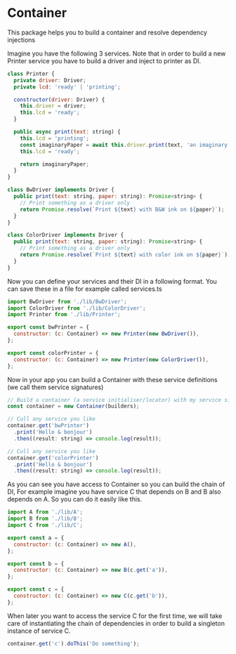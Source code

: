 # Container

This package helps you to build a container and resolve dependency injections

Imagine you have the following 3 services. Note that in order to build a new Printer service you have to build a driver and inject to printer as DI.

```js
class Printer {
  private driver: Driver;
  private lcd: 'ready' | 'printing';

  constructor(driver: Driver) {
    this.driver = driver;
    this.lcd = 'ready';
  }

  public async print(text: string) {
    this.lcd = 'printing';
    const imaginaryPaper = await this.driver.print(text, 'an imaginary paper');
    this.lcd = 'ready';

    return imaginaryPaper;
  }
}
```

```js
class BwDriver implements Driver {
  public print(text: string, paper: string): Promise<string> {
    // Print something as a driver only
    return Promise.resolve(`Print ${text} with B&W ink on ${paper}`);
  }
}
```

```js
class ColorDriver implements Driver {
  public print(text: string, paper: string): Promise<string> {
    // Print something as a driver only
    return Promise.resolve(`Print ${text} with color ink on ${paper}`);
  }
}
```

Now you can define your services and their DI in a following format. You can save these in a file for example called services.ts

```js
import BwDriver from './lib/BwDriver';
import ColorDriver from './lib/ColorDriver';
import Printer from './lib/Printer';

export const bwPrinter = {
  constructor: (c: Container) => new Printer(new BwDriver()),
};

export const colorPrinter = {
  constructor: (c: Container) => new Printer(new ColorDriver()),
};
```

Now in your app you can build a Container with these service definitions (we call them service signatures)

```js
// Build a container (a service initialiser/locator) with my service signatures
const container = new Container(builders);

// Cull any service you like
container.get('bwPrinter')
  .print('Hello & bonjour')
  .then((result: string) => console.log(result));

// Cull any service you like
container.get('colorPrinter')
  .print('Hello & bonjour')
  .then((result: string) => console.log(result));
```

As you can see you have access to Container so you can build the chain of DI, For example imagine you have service C that depends on B and B also depends on A. So you can do it easily like this.

```js
import A from './lib/A';
import B from './lib/B';
import C from './lib/C';

export const a = {
  constructor: (c: Container) => new A(),
};

export const b = {
  constructor: (c: Container) => new B(c.get('a')),
};

export const c = {
  constructor: (c: Container) => new C(c.get('b')),
};
```
When later you want to access the service C for the first time, we will take care of instantiating the chain of dependencies in order to build a singleton instance of service C. 

```js
container.get('c').doThis('Do something');
```